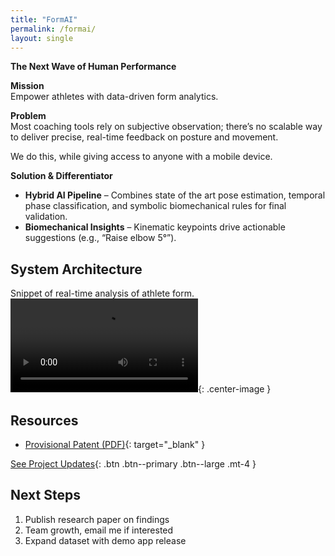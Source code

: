 ```yaml
---
title: "FormAI"
permalink: /formai/
layout: single
---
```


**The Next Wave of Human Performance**

**Mission**  
Empower athletes with data-driven form analytics.

**Problem**  
Most coaching tools rely on subjective observation; there’s no scalable way to deliver precise, real-time feedback on posture and movement.

We do this, while giving access to anyone with a mobile device.

**Solution & Differentiator**  
- **Hybrid AI Pipeline** – Combines state of the art pose estimation, temporal phase classification, and symbolic biomechanical rules for final validation.  
- **Biomechanical Insights** – Kinematic keypoints drive actionable suggestions (e.g., “Raise elbow 5°”). 

## System Architecture

Snippet of real-time analysis of athlete form.
![Architecture diagram](/assets/FormAIWebsiteSnippet.mp4){: .center-image }

## Resources

- [Provisional Patent (PDF)](/assets/Provisional_Patent.pdf){: target="_blank" }  

[See Project Updates](/formai-updates/){: .btn .btn--primary .btn--large .mt-4 }

## Next Steps

1. Publish research paper on findings
2. Team growth, email me if interested
3. Expand dataset with demo app release
